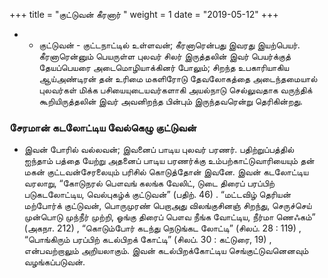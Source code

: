 ﻿+++
title = "குட்டுவன் கீரனார்  "
weight = 1
date = "2019-05-12"
+++


- - குட்டுவன் - குட்டநாட்டில் உள்ளவன்; கீரனாரென்பது இவரது இயற்பெயர். கீரனாரென்னும் பெயருள்ள புலவர் சிலர் இருத்தலின் இவர் பெயர்க்குத் தேயப்பெயரை அடைமொழியாக்கினர் போலும்; சிறந்த உபகாரியாகிய ஆய்அண்டிரன் தன் உரிமை மகளிரோடு தேவலோகத்தை அடைந்தமையால் புலவர்கள் மிக்க பசியையுடையவர்களாகி அயல்நாடு செல்லுவதாக வருந்திக் கூறியிருத்தலின் இவர் அவனிறந்த பின்பும் இருந்தவரென்று தெரிகின்றது. 
### சேரமான் கடலோட்டிய வேல்கெழு குட்டுவன்  
-  இவன் போரில் வல்லவன்; இவனைப் பாடிய புலவர் பரணர். பதிற்றுப்பத்தில் ஐந்தாம் பத்தை யேற்று அதனைப் பாடிய பரணர்க்கு உம்பற்காட்டுவாரியையும் தன் மகன் குட்டவன்சேரலையும் பரிசில் கொடுத்தோன் இவனே. இவன் கடலோட்டிய வரலாறு, “கோடுநரல் பௌவங் கலங்க வேலிட், டுடை திரைப் பரப்பிற் படுகடலோட்டிய, வெல்புகழ்க் குட்டுவன்” (பதிற். 46) . “மட்டவிழ் தெரியன் மற்போர்க் குட்டுவன், பொருமுரண் பெறாஅது விலங்குசினஞ் சிறந்து, செருச்செய் முன்பொடு முந்நீர் முற்றி, ஓங்கு திரைப் பௌவ நீங்க வோட்டிய, நீர்மா ணெஃகம்” (அகநா. 212) , “கொடும்போர் கடந்து நெடுங்கட லோட்டி” (சிலப். 28 : 119) , “பொங்கிரும் பரப்பிற் கடல்பிறக் கோட்டி” (சிலப். 30 : கட்டுரை, 19) , என்பவற்றாலும் அறியலாகும். இவன் கடல்பிறக்கோட்டிய செங்குட்டுவனெனவும் வழங்கப்படுவன். 
